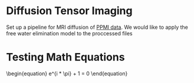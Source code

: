 # Diffusion Tensor Imaging
Set up a pipeline for MRI diffusion of [PPMI data](http://www.ppmi-info.org/). We would like to apply the free water elimination model to the proccessed files

# Testing Math Equations
\begin{equation}
e^{i * \pi} + 1 = 0
\end{equation}

